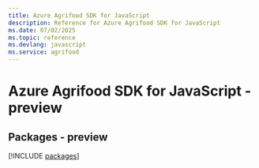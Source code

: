 ```yaml
---
title: Azure Agrifood SDK for JavaScript
description: Reference for Azure Agrifood SDK for JavaScript
ms.date: 07/02/2025
ms.topic: reference
ms.devlang: javascript
ms.service: agrifood
---
```

# Azure Agrifood SDK for JavaScript - preview
## Packages - preview
[!INCLUDE [packages](agrifood-index.md)]